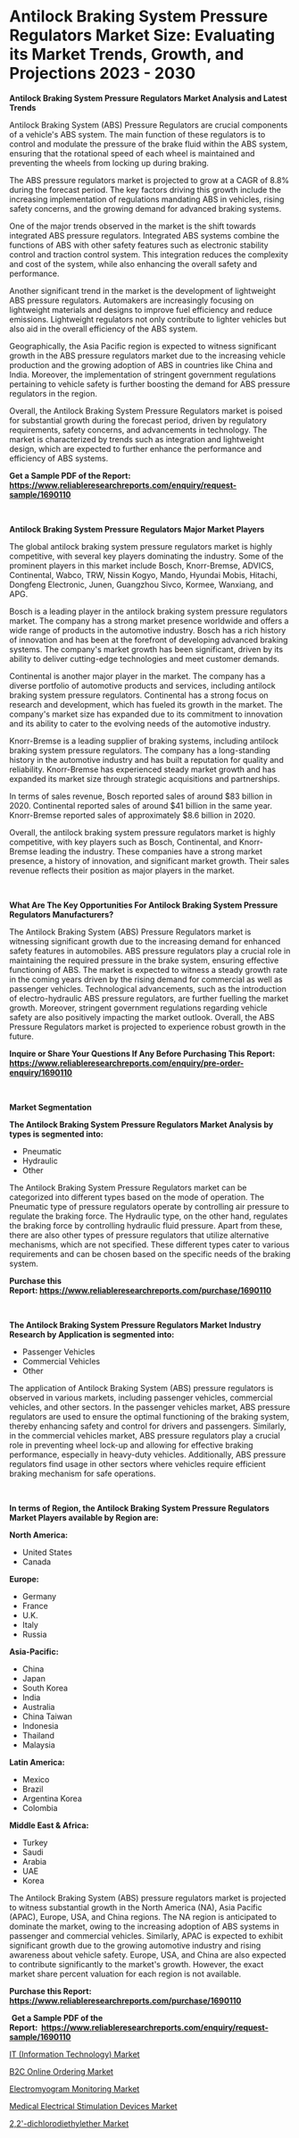 <p><h1>Antilock Braking System Pressure Regulators Market Size: Evaluating its Market Trends, Growth, and Projections 2023 - 2030</h1></p><p><strong>Antilock Braking System Pressure Regulators Market Analysis and Latest Trends</strong></p>
<p><p>Antilock Braking System (ABS) Pressure Regulators are crucial components of a vehicle's ABS system. The main function of these regulators is to control and modulate the pressure of the brake fluid within the ABS system, ensuring that the rotational speed of each wheel is maintained and preventing the wheels from locking up during braking.</p><p>The ABS pressure regulators market is projected to grow at a CAGR of 8.8% during the forecast period. The key factors driving this growth include the increasing implementation of regulations mandating ABS in vehicles, rising safety concerns, and the growing demand for advanced braking systems.</p><p>One of the major trends observed in the market is the shift towards integrated ABS pressure regulators. Integrated ABS systems combine the functions of ABS with other safety features such as electronic stability control and traction control system. This integration reduces the complexity and cost of the system, while also enhancing the overall safety and performance.</p><p>Another significant trend in the market is the development of lightweight ABS pressure regulators. Automakers are increasingly focusing on lightweight materials and designs to improve fuel efficiency and reduce emissions. Lightweight regulators not only contribute to lighter vehicles but also aid in the overall efficiency of the ABS system.</p><p>Geographically, the Asia Pacific region is expected to witness significant growth in the ABS pressure regulators market due to the increasing vehicle production and the growing adoption of ABS in countries like China and India. Moreover, the implementation of stringent government regulations pertaining to vehicle safety is further boosting the demand for ABS pressure regulators in the region.</p><p>Overall, the Antilock Braking System Pressure Regulators market is poised for substantial growth during the forecast period, driven by regulatory requirements, safety concerns, and advancements in technology. The market is characterized by trends such as integration and lightweight design, which are expected to further enhance the performance and efficiency of ABS systems.</p></p>
<p><strong>Get a Sample PDF of the Report:&nbsp; <a href="https://www.reliableresearchreports.com/enquiry/request-sample/1690110">https://www.reliableresearchreports.com/enquiry/request-sample/1690110</a></strong></p>
<p>&nbsp;</p>
<p><strong>Antilock Braking System Pressure Regulators Major Market Players</strong></p>
<p><p>The global antilock braking system pressure regulators market is highly competitive, with several key players dominating the industry. Some of the prominent players in this market include Bosch, Knorr-Bremse, ADVICS, Continental, Wabco, TRW, Nissin Kogyo, Mando, Hyundai Mobis, Hitachi, Dongfeng Electronic, Junen, Guangzhou Sivco, Kormee, Wanxiang, and APG.</p><p>Bosch is a leading player in the antilock braking system pressure regulators market. The company has a strong market presence worldwide and offers a wide range of products in the automotive industry. Bosch has a rich history of innovation and has been at the forefront of developing advanced braking systems. The company's market growth has been significant, driven by its ability to deliver cutting-edge technologies and meet customer demands. </p><p>Continental is another major player in the market. The company has a diverse portfolio of automotive products and services, including antilock braking system pressure regulators. Continental has a strong focus on research and development, which has fueled its growth in the market. The company's market size has expanded due to its commitment to innovation and its ability to cater to the evolving needs of the automotive industry.</p><p>Knorr-Bremse is a leading supplier of braking systems, including antilock braking system pressure regulators. The company has a long-standing history in the automotive industry and has built a reputation for quality and reliability. Knorr-Bremse has experienced steady market growth and has expanded its market size through strategic acquisitions and partnerships.</p><p>In terms of sales revenue, Bosch reported sales of around $83 billion in 2020. Continental reported sales of around $41 billion in the same year. Knorr-Bremse reported sales of approximately $8.6 billion in 2020.</p><p>Overall, the antilock braking system pressure regulators market is highly competitive, with key players such as Bosch, Continental, and Knorr-Bremse leading the industry. These companies have a strong market presence, a history of innovation, and significant market growth. Their sales revenue reflects their position as major players in the market.</p></p>
<p>&nbsp;</p>
<p><strong>What Are The Key Opportunities For Antilock Braking System Pressure Regulators Manufacturers?</strong></p>
<p><p>The Antilock Braking System (ABS) Pressure Regulators market is witnessing significant growth due to the increasing demand for enhanced safety features in automobiles. ABS pressure regulators play a crucial role in maintaining the required pressure in the brake system, ensuring effective functioning of ABS. The market is expected to witness a steady growth rate in the coming years driven by the rising demand for commercial as well as passenger vehicles. Technological advancements, such as the introduction of electro-hydraulic ABS pressure regulators, are further fuelling the market growth. Moreover, stringent government regulations regarding vehicle safety are also positively impacting the market outlook. Overall, the ABS Pressure Regulators market is projected to experience robust growth in the future.</p></p>
<p><strong>Inquire or Share Your Questions If Any Before Purchasing This Report: <a href="https://www.reliableresearchreports.com/enquiry/pre-order-enquiry/1690110">https://www.reliableresearchreports.com/enquiry/pre-order-enquiry/1690110</a></strong></p>
<p>&nbsp;</p>
<p><strong>Market Segmentation</strong></p>
<p><strong>The Antilock Braking System Pressure Regulators Market Analysis by types is segmented into:</strong></p>
<p><ul><li>Pneumatic</li><li>Hydraulic</li><li>Other</li></ul></p>
<p><p>The Antilock Braking System Pressure Regulators market can be categorized into different types based on the mode of operation. The Pneumatic type of pressure regulators operate by controlling air pressure to regulate the braking force. The Hydraulic type, on the other hand, regulates the braking force by controlling hydraulic fluid pressure. Apart from these, there are also other types of pressure regulators that utilize alternative mechanisms, which are not specified. These different types cater to various requirements and can be chosen based on the specific needs of the braking system.</p></p>
<p><strong>Purchase this Report:&nbsp;<a href="https://www.reliableresearchreports.com/purchase/1690110">https://www.reliableresearchreports.com/purchase/1690110</a></strong></p>
<p>&nbsp;</p>
<p><strong>The Antilock Braking System Pressure Regulators Market Industry Research by Application is segmented into:</strong></p>
<p><ul><li>Passenger Vehicles</li><li>Commercial Vehicles</li><li>Other</li></ul></p>
<p><p>The application of Antilock Braking System (ABS) pressure regulators is observed in various markets, including passenger vehicles, commercial vehicles, and other sectors. In the passenger vehicles market, ABS pressure regulators are used to ensure the optimal functioning of the braking system, thereby enhancing safety and control for drivers and passengers. Similarly, in the commercial vehicles market, ABS pressure regulators play a crucial role in preventing wheel lock-up and allowing for effective braking performance, especially in heavy-duty vehicles. Additionally, ABS pressure regulators find usage in other sectors where vehicles require efficient braking mechanism for safe operations.</p></p>
<p>&nbsp;</p>
<p><strong>In terms of Region, the Antilock Braking System Pressure Regulators Market Players available by Region are:</strong></p>
<p>
    <p> <strong> North America: </strong>
        <ul>
            <li>United States</li>
            <li>Canada</li>
        </ul>
        </p> 
    <p> <strong> Europe: </strong>
        <ul>
            <li>Germany</li>
            <li>France</li>
            <li>U.K.</li>
            <li>Italy</li>
            <li>Russia</li>
        </ul>
        </p> 
    <p> <strong> Asia-Pacific: </strong>
        <ul>
            <li>China</li>
            <li>Japan</li>
            <li>South Korea</li>
            <li>India</li>
            <li>Australia</li>
            <li>China Taiwan</li>
            <li>Indonesia</li>
            <li>Thailand</li>
            <li>Malaysia</li>
        </ul>
        </p> 
    <p> <strong> Latin America: </strong>
        <ul>
            <li>Mexico</li>
            <li>Brazil</li>
            <li>Argentina Korea</li>
            <li>Colombia</li>
        </ul>
        </p> 
    <p> <strong> Middle East & Africa: </strong>
        <ul>
            <li>Turkey</li>
            <li>Saudi</li>
            <li>Arabia</li>
            <li>UAE</li>
            <li>Korea</li>
        </ul>
    </p>
    </p>
<p><p>The Antilock Braking System (ABS) pressure regulators market is projected to witness substantial growth in the North America (NA), Asia Pacific (APAC), Europe, USA, and China regions. The NA region is anticipated to dominate the market, owing to the increasing adoption of ABS systems in passenger and commercial vehicles. Similarly, APAC is expected to exhibit significant growth due to the growing automotive industry and rising awareness about vehicle safety. Europe, USA, and China are also expected to contribute significantly to the market's growth. However, the exact market share percent valuation for each region is not available.</p></p>
<p><strong>Purchase this Report: <a href="https://www.reliableresearchreports.com/purchase/1690110">https://www.reliableresearchreports.com/purchase/1690110</a></strong></p>
<p>&nbsp;<strong>Get a Sample PDF of the Report:&nbsp;&nbsp;<a href="https://www.reliableresearchreports.com/enquiry/request-sample/1690110">https://www.reliableresearchreports.com/enquiry/request-sample/1690110</a></strong></p>
<p><strong></strong></p>
<p><p><a href="https://www.linkedin.com/pulse/information-technology-market-research-report-provides-dptue/">IT (Information Technology) Market</a></p><p><a href="https://www.linkedin.com/pulse/b2c-online-ordering-market-size-share-global-analysis-report/">B2C Online Ordering Market</a></p><p><a href="https://medium.com/@patriciaday39/electromyogram-monitoring-market-report-reveals-the-latest-trends-and-growth-opportunities-of-this-d7613ebb05cd">Electromyogram Monitoring Market</a></p><p><a href="https://medium.com/@angelageorge32/medical-electrical-stimulation-devices-market-size-reveals-the-best-marketing-channels-in-global-4fc3fe81b358">Medical Electrical Stimulation Devices Market</a></p><p><a href="https://www.linkedin.com/pulse/22-dichlorodiethylether-market-size-share-global-analysis-report/">2,2'-dichlorodiethylether Market</a></p></p>